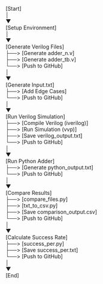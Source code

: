 
[Start]  
   │  
   ▼  
[Setup Environment]  
   │  
   ▼  
[Generate Verilog Files]  
   ├──> [Generate adder_n.v]  
   ├──> [Generate adder_tb.v]  
   └──> [Push to GitHub]  
   │  
   ▼  
[Generate Input.txt]  
   ├──> [Add Edge Cases]  
   └──> [Push to GitHub]  
   │  
   ▼  
[Run Verilog Simulation]  
   ├──> [Compile Verilog (iverilog)]  
   ├──> [Run Simulation (vvp)]  
   ├──> [Save verilog_output.txt]  
   └──> [Push to GitHub]  
   │  
   ▼  
[Run Python Adder]  
   ├──> [Generate python_output.txt]  
   └──> [Push to GitHub]  
   │  
   ▼  
[Compare Results]  
   ├──> [compare_files.py]  
   ├──> [txt_to_csv.py]  
   ├──> [Save comparison_output.csv]  
   └──> [Push to GitHub]  
   │  
   ▼  
[Calculate Success Rate]  
   ├──> [success_per.py]  
   ├──> [Save success_per.txt]  
   └──> [Push to GitHub]  
   │  
   ▼  
[End]  
